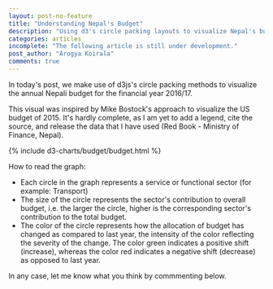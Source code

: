 ```yaml
---
layout: post-no-feature
title: "Understanding Nepal's Budget"  
description: "Using d3's circle packing layouts to visualize Nepal's budget 2016/17"
categories: articles
incomplete: "The following article is still under development."
post_author: "Arogya Koirala"
comments: true
---
```


In today's post, we make use of d3js's circle packing methods to visualize the annual Nepali budget for the financial year 2016/17.

This visual was inspired by Mike Bostock's approach to visualize the US budget of 2015. It's hardly complete, as I am yet to add a legend, cite the source, and release the data that I have used (Red Book - Ministry of Finance, Nepal).

{% include d3-charts/budget/budget.html %}

How to read the graph:

- Each circle in the graph represents a service or functional sector (for example: Transport)
- The size of the circle represents the sector's contribution to overall budget, i.e. the larger the circle, higher is the corresponding sector's contribution to the total budget.
- The color of the circle represents how the allocation of budget has changed as compared to last year, the intensity of the color reflecting the severity of the change. The color green indicates a positive shift (increase), whereas the color red indicates a negative shift (decrease) as opposed to last year.

In any case, let me know what you think by commmenting below.

